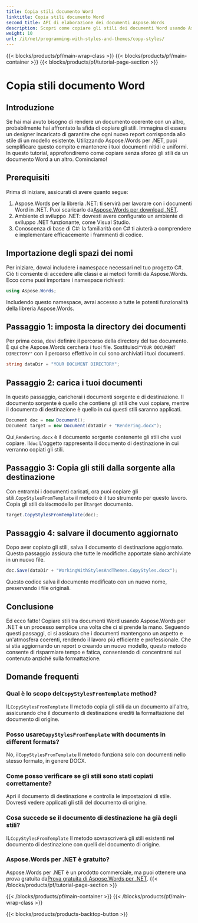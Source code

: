 ```yaml
---
title: Copia stili documento Word
linktitle: Copia stili documento Word
second_title: API di elaborazione dei documenti Aspose.Words
description: Scopri come copiare gli stili dei documenti Word usando Aspose.Words per .NET. Segui la nostra guida passo passo per garantire una formattazione coerente dei documenti senza sforzo.
weight: 10
url: /it/net/programming-with-styles-and-themes/copy-styles/
---
```


{{< blocks/products/pf/main-wrap-class >}}
{{< blocks/products/pf/main-container >}}
{{< blocks/products/pf/tutorial-page-section >}}

# Copia stili documento Word

## Introduzione

Se hai mai avuto bisogno di rendere un documento coerente con un altro, probabilmente hai affrontato la sfida di copiare gli stili. Immagina di essere un designer incaricato di garantire che ogni nuovo report corrisponda allo stile di un modello esistente. Utilizzando Aspose.Words per .NET, puoi semplificare questo compito e mantenere i tuoi documenti nitidi e uniformi. In questo tutorial, approfondiremo come copiare senza sforzo gli stili da un documento Word a un altro. Cominciamo!

## Prerequisiti

Prima di iniziare, assicurati di avere quanto segue:

1.  Aspose.Words per la libreria .NET: ti servirà per lavorare con i documenti Word in .NET. Puoi scaricarlo da[Aspose.Words per download .NET](https://releases.aspose.com/words/net/).
2. Ambiente di sviluppo .NET: dovresti avere configurato un ambiente di sviluppo .NET funzionante, come Visual Studio.
3. Conoscenza di base di C#: la familiarità con C# ti aiuterà a comprendere e implementare efficacemente i frammenti di codice.

## Importazione degli spazi dei nomi

Per iniziare, dovrai includere i namespace necessari nel tuo progetto C#. Ciò ti consente di accedere alle classi e ai metodi forniti da Aspose.Words. Ecco come puoi importare i namespace richiesti:

```csharp
using Aspose.Words;
```

Includendo questo namespace, avrai accesso a tutte le potenti funzionalità della libreria Aspose.Words.

## Passaggio 1: imposta la directory dei documenti

 Per prima cosa, devi definire il percorso della directory del tuo documento. È qui che Aspose.Words cercherà i tuoi file. Sostituisci`"YOUR DOCUMENT DIRECTORY"` con il percorso effettivo in cui sono archiviati i tuoi documenti.

```csharp
string dataDir = "YOUR DOCUMENT DIRECTORY";
```

## Passaggio 2: carica i tuoi documenti

In questo passaggio, caricherai i documenti sorgente e di destinazione. Il documento sorgente è quello che contiene gli stili che vuoi copiare, mentre il documento di destinazione è quello in cui questi stili saranno applicati. 

```csharp
Document doc = new Document();
Document target = new Document(dataDir + "Rendering.docx");
```

 Qui,`Rendering.docx` è il documento sorgente contenente gli stili che vuoi copiare. Il`doc` L'oggetto rappresenta il documento di destinazione in cui verranno copiati gli stili.

## Passaggio 3: Copia gli stili dalla sorgente alla destinazione

 Con entrambi i documenti caricati, ora puoi copiare gli stili.`CopyStylesFromTemplate` il metodo è il tuo strumento per questo lavoro. Copia gli stili dal`doc`modello per il`target` documento.

```csharp
target.CopyStylesFromTemplate(doc);
```

## Passaggio 4: salvare il documento aggiornato

Dopo aver copiato gli stili, salva il documento di destinazione aggiornato. Questo passaggio assicura che tutte le modifiche apportate siano archiviate in un nuovo file.

```csharp
doc.Save(dataDir + "WorkingWithStylesAndThemes.CopyStyles.docx");
```

Questo codice salva il documento modificato con un nuovo nome, preservando i file originali.

## Conclusione

Ed ecco fatto! Copiare stili tra documenti Word usando Aspose.Words per .NET è un processo semplice una volta che ci si prende la mano. Seguendo questi passaggi, ci si assicura che i documenti mantengano un aspetto e un'atmosfera coerenti, rendendo il lavoro più efficiente e professionale. Che si stia aggiornando un report o creando un nuovo modello, questo metodo consente di risparmiare tempo e fatica, consentendo di concentrarsi sul contenuto anziché sulla formattazione.

## Domande frequenti

###  Qual è lo scopo del`CopyStylesFromTemplate` method?  
 IL`CopyStylesFromTemplate` Il metodo copia gli stili da un documento all'altro, assicurando che il documento di destinazione erediti la formattazione del documento di origine.

###  Posso usare`CopyStylesFromTemplate` with documents in different formats?  
 No, il`CopyStylesFromTemplate` Il metodo funziona solo con documenti nello stesso formato, in genere DOCX.

### Come posso verificare se gli stili sono stati copiati correttamente?  
Apri il documento di destinazione e controlla le impostazioni di stile. Dovresti vedere applicati gli stili del documento di origine.

### Cosa succede se il documento di destinazione ha già degli stili?  
 IL`CopyStylesFromTemplate` Il metodo sovrascriverà gli stili esistenti nel documento di destinazione con quelli del documento di origine.

### Aspose.Words per .NET è gratuito?  
 Aspose.Words per .NET è un prodotto commerciale, ma puoi ottenere una prova gratuita da[Prova gratuita di Aspose.Words per .NET](https://releases.aspose.com/).
{{< /blocks/products/pf/tutorial-page-section >}}

{{< /blocks/products/pf/main-container >}}
{{< /blocks/products/pf/main-wrap-class >}}

{{< blocks/products/products-backtop-button >}}
